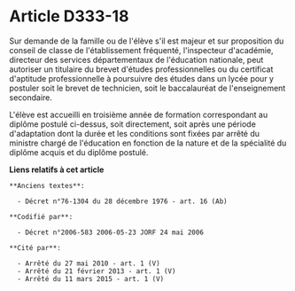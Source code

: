 # Article D333-18

Sur demande de la famille ou de l'élève s'il est majeur et sur proposition du conseil de classe de l'établissement fréquenté,
l'inspecteur d'académie, directeur des services départementaux de l'éducation nationale, peut autoriser un titulaire du
brevet d'études professionnelles ou du certificat d'aptitude professionnelle à poursuivre des études dans un lycée pour y
postuler soit le brevet de technicien, soit le baccalauréat de l'enseignement secondaire.

L'élève est accueilli en troisième année de formation correspondant au diplôme postulé ci-dessus, soit directement, soit
après une période d'adaptation dont la durée et les conditions sont fixées par arrêté du ministre chargé de l'éducation en
fonction de la nature et de la spécialité du diplôme acquis et du diplôme postulé.

**Liens relatifs à cet article**

	**Anciens textes**:

	  - Décret n°76-1304 du 28 décembre 1976 - art. 16 (Ab)

	**Codifié par**:

	  - Décret n°2006-583 2006-05-23 JORF 24 mai 2006

	**Cité par**:

	  - Arrêté du 27 mai 2010 - art. 1 (V)
	  - Arrêté du 21 février 2013 - art. 1 (V)
	  - Arrêté du 11 mars 2015 - art. 1 (V)
